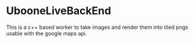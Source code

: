 # UbooneLiveBackEnd

This is a c++ based worker to take images and render them into tiled pngs usable with the google maps api.
